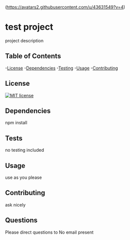 
(https://avatars2.githubusercontent.com/u/43631549?v=4)
# test project
  project description
## Table of Contents
-[License](##License)
-[Dependencies](##Dependencies)
-[Testing](##Testing)
-[Usage](##Usage)
-[Contributing](##Contributing)

## License
  [![MIT license](https://img.shields.io/badge/License-MIT-blue.svg)](https://lbesson.mit-license.org/)
## Dependencies
  npm install
## Tests
  no testing included
## Usage
  use as you please
## Contributing
  ask nicely
## Questions
  Please direct questions to No email present

